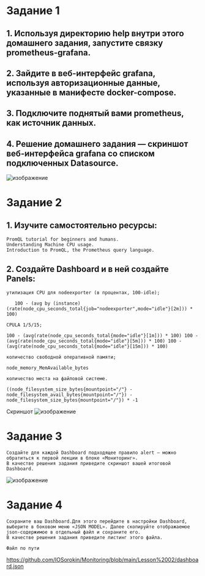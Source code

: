 # Задание 1

   ## 1. Используя директорию help внутри этого домашнего задания, запустите связку prometheus-grafana.
   ## 2. Зайдите в веб-интерфейс grafana, используя авторизационные данные, указанные в манифесте docker-compose.
   ## 3. Подключите поднятый вами prometheus, как источник данных.
   ## 4. Решение домашнего задания — скриншот веб-интерфейса grafana со списком подключенных Datasource.
  ![изображение](https://github.com/IOSorokin/Monitoring/assets/148979909/281ab92c-7c68-4a3b-acbf-8efeed14cae6)



# Задание 2

   ## 1. Изучите самостоятельно ресурсы:

    PromQL tutorial for beginners and humans.
    Understanding Machine CPU usage.
    Introduction to PromQL, the Prometheus query language.

  ## 2. Создайте Dashboard и в ней создайте Panels:

    утилизация CPU для nodeexporter (в процентах, 100-idle);
```
   100 - (avg by (instance) (rate(node_cpu_seconds_total{job="nodeexporter",mode="idle"}[2m])) * 100)
```
    
    CPULA 1/5/15;
```
100 - (avg(rate(node_cpu_seconds_total{mode="idle"}[1m])) * 100) 100 - (avg(rate(node_cpu_seconds_total{mode="idle"}[5m])) * 100) 100 - 
(avg(rate(node_cpu_seconds_total{mode="idle"}[15m])) * 100)
```
    количество свободной оперативной памяти;
```
node_memory_MemAvailable_bytes
```
    количество места на файловой системе.
```
((node_filesystem_size_bytes{mountpoint="/"} - node_filesystem_avail_bytes{mountpoint="/"}) - node_filesystem_size_bytes{mountpoint="/"}) * -1
```
Скриншот
![изображение](https://github.com/IOSorokin/Monitoring/assets/148979909/6ba2d233-a4c3-4104-9036-0ab738d3bb24)


# Задание 3

    Создайте для каждой Dashboard подходящее правило alert — можно обратиться к первой лекции в блоке «Мониторинг».
    В качестве решения задания приведите скриншот вашей итоговой Dashboard.
   ![изображение](https://github.com/IOSorokin/Monitoring/assets/148979909/b9e7c68d-c95b-43c3-b6bc-002b5ad78ada)


# Задание 4

    Сохраните ваш Dashboard.Для этого перейдите в настройки Dashboard, выберите в боковом меню «JSON MODEL». Далее скопируйте отображаемое json-содержимое в отдельный файл и сохраните его.
    В качестве решения задания приведите листинг этого файла.

    Файл по пути
https://github.com/IOSorokin/Monitoring/blob/main/Lesson%2002/dashboard.json

